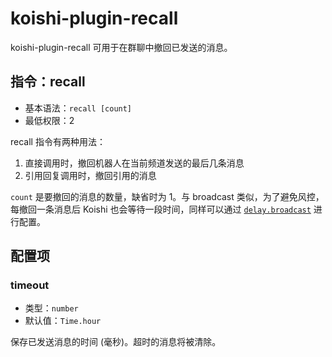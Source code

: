 # koishi-plugin-recall

koishi-plugin-recall 可用于在群聊中撤回已发送的消息。

## 指令：recall

- 基本语法：`recall [count]`
- 最低权限：2

recall 指令有两种用法：

1. 直接调用时，撤回机器人在当前频道发送的最后几条消息
2. 引用回复调用时，撤回引用的消息

`count` 是要撤回的消息的数量，缺省时为 1。与 broadcast 类似，为了避免风控，每撤回一条消息后 Koishi 也会等待一段时间，同样可以通过 [`delay.broadcast`](htrtps://koishi.chat/api/core/app.md#options-delay) 进行配置。

## 配置项

### timeout

- 类型：`number`
- 默认值：`Time.hour`

保存已发送消息的时间 (毫秒)。超时的消息将被清除。

